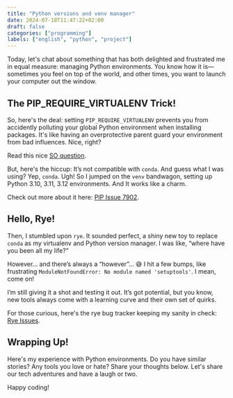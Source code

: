 ```yaml
---
title: "Python versions and venv manager"
date: 2024-07-18T11:47:22+02:00
draft: false
categories: ["programming"]
labels: ["english", "python", "project"]
---
```



Today, let's chat about something that has both delighted and frustrated me in
equal measure: managing Python environments. You know how it is—sometimes you
feel on top of the world, and other times, you want to launch your computer out
the window.

## The PIP_REQUIRE_VIRTUALENV Trick!

So, here's the deal: setting `PIP_REQUIRE_VIRTUALENV` prevents you from
accidently polluting your global Python environment when installing packages.
It's like having an overprotective parent guard your environment from bad
influences. Nice, right?

Read this nice [SO question](https://stackoverflow.com/questions/17354852/how-to-make-sure-you-call-pip-only-in-virtualenv?rq=3).

But, here's the hiccup: It’s not compatible with `conda`. And guess what I was
using? Yep, `conda`. Ugh! So I jumped on the `venv` bandwagon, setting up
Python 3.10, 3.11, 3.12 environments. And It works like a charm.

Check out more about it here: [PIP Issue 7902](https://github.com/pypa/pip/issues/7902).


## Hello, Rye!

Then, I stumbled upon `rye`. It sounded perfect, a shiny new toy to replace
`conda` as my virtualenv and Python version manager. I was like, “where have
you been all my life?”

However… and there’s always a “however”… 😅 I hit a few bumps, like frustrating
`ModuleNotFoundError: No module named 'setuptools'`. I mean, come on!

I’m still giving it a shot and testing it out. It’s got potential, but you
know, new tools always come with a learning curve and their own set of quirks.

For those curious, here's the rye bug tracker keeping my sanity in check:
[Rye Issues](https://github.com/astral-sh/rye/issues?q=ModuleNotFoundError%3A+No+module+named+%27setuptools%27).

## Wrapping Up!

Here's my experience with Python environments. Do you have similar stories? Any
tools you love or hate? Share your thoughts below. Let's share our tech
adventures and have a laugh or two.

Happy coding!

